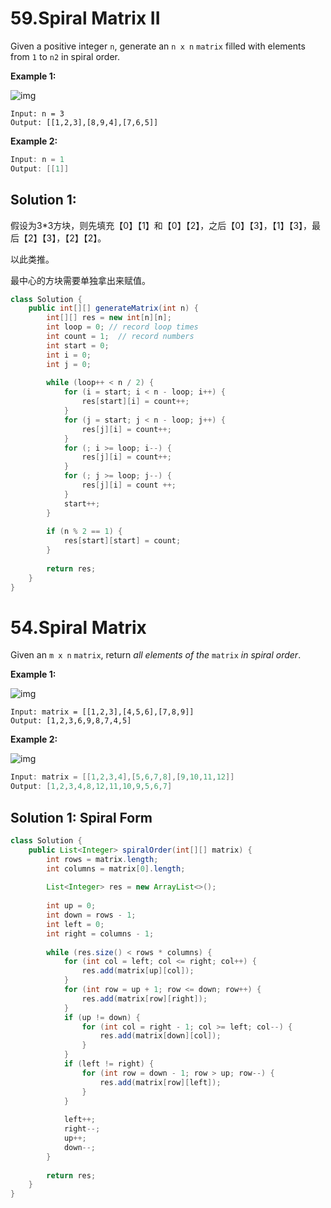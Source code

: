 # 59.Spiral Matrix II

Given a positive integer `n`, generate an `n x n` `matrix` filled with elements from `1` to `n2` in spiral order.

 

**Example 1:**

![img](https://assets.leetcode.com/uploads/2020/11/13/spiraln.jpg)

```
Input: n = 3
Output: [[1,2,3],[8,9,4],[7,6,5]]
```

**Example 2:**

```java
Input: n = 1
Output: [[1]]
```



## Solution 1: 

假设为3*3方块，则先填充【0】【1】和【0】【2】，之后【0】【3】，【1】【3】，最后【2】【3】，【2】【2】。

以此类推。

最中心的方块需要单独拿出来赋值。

```java
class Solution {
    public int[][] generateMatrix(int n) {
        int[][] res = new int[n][n];
        int loop = 0; // record loop times
        int count = 1;  // record numbers
        int start = 0;  
        int i = 0;
        int j = 0;
    
        while (loop++ < n / 2) {
            for (i = start; i < n - loop; i++) {
                res[start][i] = count++;
            }
            for (j = start; j < n - loop; j++) {
                res[j][i] = count++;
            }
            for (; i >= loop; i--) {
                res[j][i] = count++;
            }
            for (; j >= loop; j--) {
                res[j][i] = count ++;
            }
            start++;
        }
        
        if (n % 2 == 1) {
            res[start][start] = count;
        }
        
        return res;
    }
}
```





# 54.Spiral Matrix

Given an `m x n` `matrix`, return *all elements of the* `matrix` *in spiral order*.

 

**Example 1:**

![img](https://assets.leetcode.com/uploads/2020/11/13/spiral1.jpg)

```
Input: matrix = [[1,2,3],[4,5,6],[7,8,9]]
Output: [1,2,3,6,9,8,7,4,5]
```

**Example 2:**

![img](https://assets.leetcode.com/uploads/2020/11/13/spiral.jpg)

```java
Input: matrix = [[1,2,3,4],[5,6,7,8],[9,10,11,12]]
Output: [1,2,3,4,8,12,11,10,9,5,6,7]
```





## Solution 1: Spiral Form

```java
class Solution {
    public List<Integer> spiralOrder(int[][] matrix) {
        int rows = matrix.length;
        int columns = matrix[0].length;
            
        List<Integer> res = new ArrayList<>();
        
        int up = 0;
        int down = rows - 1;
        int left = 0;
        int right = columns - 1;
        
        while (res.size() < rows * columns) {
            for (int col = left; col <= right; col++) {
                res.add(matrix[up][col]);
            }
            for (int row = up + 1; row <= down; row++) {
                res.add(matrix[row][right]);
            }
            if (up != down) {
                for (int col = right - 1; col >= left; col--) {
                    res.add(matrix[down][col]);
                }
            }
            if (left != right) {
                for (int row = down - 1; row > up; row--) {
                    res.add(matrix[row][left]);
                }
            }
            
            left++;
            right--;
            up++;
            down--;
        }
        
        return res;
    }
}
```

